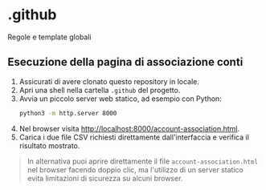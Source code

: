 # .github
Regole e template globali

## Esecuzione della pagina di associazione conti

1. Assicurati di avere clonato questo repository in locale.
2. Apri una shell nella cartella `.github` del progetto.
3. Avvia un piccolo server web statico, ad esempio con Python:
   ```bash
   python3 -m http.server 8000
   ```
4. Nel browser visita [http://localhost:8000/account-association.html](http://localhost:8000/account-association.html).
5. Carica i due file CSV richiesti direttamente dall'interfaccia e verifica il risultato mostrato.

> In alternativa puoi aprire direttamente il file `account-association.html` nel browser facendo doppio clic, ma l'utilizzo di un server statico evita limitazioni di sicurezza su alcuni browser.
